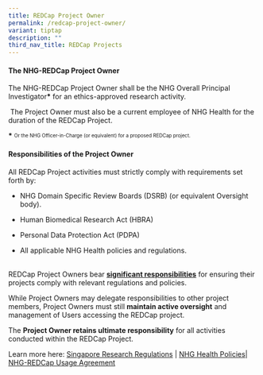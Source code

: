 ```yaml
---
title: REDCap Project Owner
permalink: /redcap-project-owner/
variant: tiptap
description: ""
third_nav_title: REDCap Projects
---
```

<h4><strong>The NHG-REDCap Project Owner</strong></h4>
<p>The NHG-REDCap Project Owner shall be the NHG Overall Principal Investigator<strong>*</strong> for
an ethics-approved research activity.</p>
<p>&nbsp;The Project Owner must also be a current employee of NHG Health
for the duration of the REDCap Project.</p>
<p><strong>*</strong>  <sup><sub>Or the NHG Officer-in-Charge (or equivalent) for a proposed REDCap project.</sub></sup>
</p>
<p></p>
<h4><strong>Responsibilities of the Project Owner</strong></h4>
<p>All REDCap Project activities must strictly comply with requirements set
forth by:</p>
<ul data-tight="true" class="tight">
<li>
<p>NHG Domain Specific Review Boards (DSRB) (or equivalent Oversight body).</p>
</li>
<li>
<p>Human Biomedical Research Act (HBRA)</p>
</li>
<li>
<p>Personal Data Protection Act (PDPA)</p>
</li>
<li>
<p>All applicable NHG Health policies and regulations.
<br>&nbsp;</p>
</li>
</ul>
<p>REDCap Project Owners bear <strong><a href="https://redcapsupport.gri.nhg.com.sg/redcap-use/" rel="noopener noreferrer nofollow" target="_blank">significant responsibilities</a></strong> for
ensuring their projects comply with relevant regulations and policies.</p>
<p>While Project Owners may delegate responsibilities to other project members,
Project Owners must still <strong>maintain active oversight</strong> and
management of Users accessing the REDCap project.</p>
<p>The <strong>Project Owner retains ultimate responsibility</strong> for all
activities conducted within the REDCap Project.</p>
<p></p>
<p>Learn more here: <a href="https://redcapsupport.gri.nhg.com.sg/clinical-trials/" rel="noopener noreferrer nofollow" target="_blank">Singapore Research Regulations</a> |
<a href="https://redcapsupport.gri.nhg.com.sg/research-data-policy/" rel="noopener noreferrer nofollow" target="_blank">NHG Health Policies</a>| <a href="https://redcapsupport.gri.nhg.com.sg/redcap-use/" rel="noopener noreferrer nofollow" target="_blank">NHG-REDCap Usage Agreement</a>
</p>
<p>&nbsp;</p>